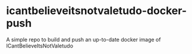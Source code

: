 # icantbelieveitsnotvaletudo-docker-push

A simple repo to build and push an up-to-date docker image of ICantBelieveItsNotValetudo
